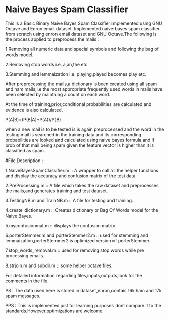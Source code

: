 # Naive Bayes Spam Classifier
This is a Basic Binary Naive Bayes Spam Classifier implemented using GNU Octave and Enron email dataset.
Implemented naive bayes spam classifier from scratch using enron email dataset and GNU Octave.The following is the process applied to preprocess the mails :

1.Removing all numeric data and special symbols and following the bag of words model.

2.Removing stop words i.e. a,an,the etc

3.Stemming and lemmaization i.e. playing,played becomes play etc.

After preprocessing the mails,a dictionary is been created using all spam and ham mails,i.e the most appropriate frequently used words in mails have been selected by maintaing a count on each word.


At the time of training,prior,conditional probabilities are calculated and evidence is also calculated.

P(A|B)=(P(B|A)*P(A))/P(B) 


when a new mail is to be tested is is again preprocessed and the word in the testing mail is searched in the training data and its corresponding probabilities are looked and calculated using naive bayes formula,and if prob of that mail being spam given the feature vector is higher than it is classified as spam.

#File Description :

1.NaiveBayesSpamClassifier.m :: A wrapper to call all the helper functions and display the accuracy and confusion matrix of the test data.

2.PreProcessing.m :: A file which takes the raw dataset and preprocesses the mails,and generates training and test dataset.

3.TestingNB.m and TrainNB.m :: A file for testing and training.

4.create_dictionary.m :: Creates dictionary or Bag Of Words model for the Naive Bayes.

5.myconfusionmat.m :: displays the confusion matrix

6.porterStemmer.m and porterStemmer2.m :: used for stemming and lemmaization,porterStemmer2 is optimized version of porterStemmer.

7.stop_words_removal.m :: used for removing stop words while pre processing emails.

8.strjoin.m and subdir.m :: some helper octave files.

For detailed information regarding files,inputs,outputs,look for the comments in the file.

PS : The data used here is stored in dataset_enron,contais 16k ham and 17k spam messages. 

PPS : This is implemented just for learning purposes dont compare it to the standards.However,optimizations are welcome.
